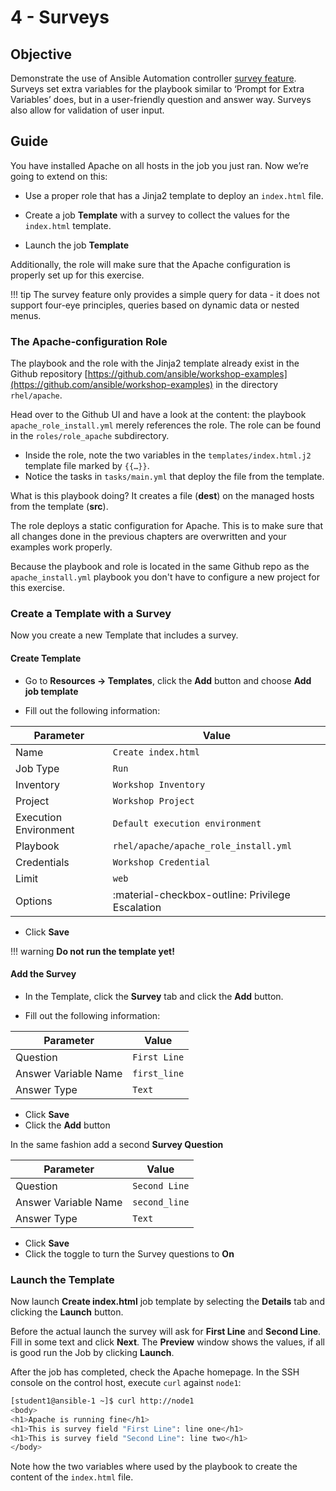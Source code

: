 # 4 - Surveys

## Objective

Demonstrate the use of Ansible Automation controller [survey feature](https://docs.ansible.com/automation-controller/latest/html/userguide/job_templates.html#surveys). Surveys set extra variables for the playbook similar to ‘Prompt for Extra Variables’ does, but in a user-friendly question and answer way. Surveys also allow for validation of user input.

## Guide

You have installed Apache on all hosts in the job you just ran. Now we’re going to extend on this:

* Use a proper role that has a Jinja2 template to deploy an `index.html` file.

* Create a job **Template** with a survey to collect the values for the `index.html` template.

* Launch the job **Template**

Additionally, the role will make sure that the Apache configuration is properly set up for this exercise.

!!! tip
    The survey feature only provides a simple query for data - it does not support four-eye principles, queries based on dynamic data or nested menus.

### The Apache-configuration Role

The playbook and the role with the Jinja2 template already exist in the Github repository [https://github.com/ansible/workshop-examples](https://github.com/ansible/workshop-examples) in the directory `rhel/apache`.

 Head over to the Github UI and have a look at the content: the playbook `apache_role_install.yml` merely references the role. The role can be found in the `roles/role_apache` subdirectory.

* Inside the role, note the two variables in the `templates/index.html.j2` template file marked by `{{…​}}`\.
* Notice the tasks in `tasks/main.yml` that deploy the file from the template.

What is this playbook doing? It creates a file (**dest**) on the managed hosts from the template (**src**).

The role deploys a static configuration for Apache. This is to make sure that all changes done in the previous chapters are overwritten and your examples work properly.

Because the playbook and role is located in the same Github repo as the `apache_install.yml` playbook you don't have to configure a new project for this exercise.

### Create a Template with a Survey

Now you create a new Template that includes a survey.

#### Create Template

* Go to **Resources → Templates**, click the **Add** button and choose **Add job template**

* Fill out the following information:

| Parameter             | Value                                            |
| --------------------- | ------------------------------------------------ |
| Name                  | `Create index.html`                              |
| Job Type              | `Run`                                            |
| Inventory             | `Workshop Inventory`                             |
| Project               | `Workshop Project`                               |
| Execution Environment | `Default execution environment`                  |
| Playbook              | `rhel/apache/apache_role_install.yml`            |
| Credentials           | `Workshop Credential`                            |
| Limit                 | `web`                                            |
| Options               | :material-checkbox-outline: Privilege Escalation |

* Click **Save**

!!! warning
    **Do not run the template yet!**

#### Add the Survey

* In the Template, click the **Survey** tab and click the **Add** button.

* Fill out the following information:

| Parameter            | Value        |
| -------------------- | ------------ |
| Question             | `First Line` |
| Answer Variable Name | `first_line` |
| Answer Type          | `Text`       |

* Click **Save**
* Click the **Add** button

In the same fashion add a second **Survey Question**

| Parameter            | Value         |
| -------------------- | ------------- |
| Question             | `Second Line` |
| Answer Variable Name | `second_line` |
| Answer Type          | `Text`        |

* Click **Save**
* Click the toggle to turn the Survey questions to **On**

### Launch the Template

Now launch **Create index.html** job template by selecting the **Details** tab and clicking the **Launch** button.

Before the actual launch the survey will ask for **First Line** and **Second Line**. Fill in some text and click **Next**. The **Preview** window shows the values, if all is good run the Job by clicking **Launch**.

After the job has completed, check the Apache homepage. In the SSH console on the control host, execute `curl` against `node1`:

```bash
[student1@ansible-1 ~]$ curl http://node1
<body>
<h1>Apache is running fine</h1>
<h1>This is survey field "First Line": line one</h1>
<h1>This is survey field "Second Line": line two</h1>
</body>
```

Note how the two variables where used by the playbook to create the content of the `index.html` file.

